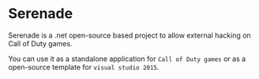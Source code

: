 # Serenade
Serenade is a .net open-source based project to allow external hacking on Call of Duty games. 

You can use it as a standalone application for `Call of Duty games` or as a open-source template for `visual studio 2015`. 


